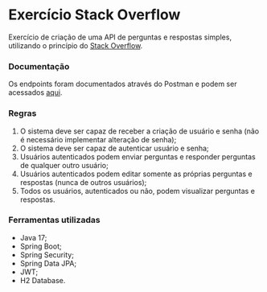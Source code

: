 # Exercício Stack Overflow

Exercício de criação de uma API de perguntas e respostas simples, utilizando o princípio do [Stack Overflow](https://stackoverflow.com/).

### Documentação

Os endpoints foram documentados através do Postman e podem ser acessados [aqui](https://documenter.getpostman.com/view/20205755/UzdwWnHM).

### Regras

01. O sistema deve ser capaz de receber a criação de usuário e senha (não é necessário implementar alteração de senha);
00. O sistema deve ser capaz de autenticar usuário e senha;
00. Usuários autenticados podem enviar perguntas e responder perguntas de qualquer outro usuário;
00. Usuários autenticados podem editar somente as próprias perguntas e respostas (nunca de outros usuários);
00. Todos os usuários, autenticados ou não, podem visualizar perguntas e respostas.

### Ferramentas utilizadas

- Java 17;
- Spring Boot;
- Spring Security;
- Spring Data JPA;
- JWT;
- H2 Database.
